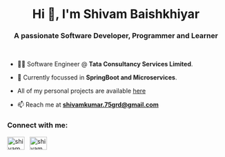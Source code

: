 <h1 align="center">Hi 👋, I'm Shivam Baishkhiyar</h1>

<h3 align="center">A passionate Software Developer, Programmer and Learner</h3>
</br>

- 👨‍💻 Software Engineer @ **Tata Consultancy Services Limited**.

- 🌱 Currently focussed in **SpringBoot and Microservices**.

- All of my personal projects are available [here](https://github.com/ShivamBaishkhiyar?tab=repositories)

- 📫 Reach me at **shivamkumar.75grd@gmail.com**

<h3 align="left">Connect with me:</h3>
<p align="left">
<a href="https://instagram.com/shivam_baishkhiyar" target="blank"><img align="center" src="https://raw.githubusercontent.com/rahuldkjain/github-profile-readme-generator/master/src/images/icons/Social/instagram.svg" alt="shivam_baishkhiyar" height="30" width="40" /></a>&nbsp;&nbsp;
<a href="https://linkedin.com/in/shivambaishkhiyar" target="blank"><img align="center" src="https://raw.githubusercontent.com/rahuldkjain/github-profile-readme-generator/master/src/images/icons/Social/linked-in-alt.svg" alt="shivambaishkhiyar" height="30" width="40" /></a>

</p>
